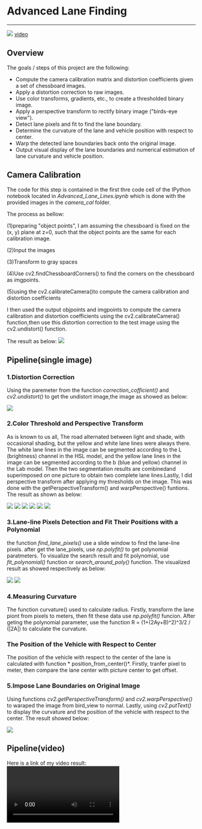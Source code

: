 # Advanced Lane Finding
---

![](https://github.com/Luzhongyue/Advanced-Lane-Lines/blob/master/output_images/video.png)
[video](https://github.com/Luzhongyue/Advanced-Lane-Lines/blob/master/project_video_output.mp4)

## Overview

The goals / steps of this project are the following:

* Compute the camera calibration matrix and distortion coefficients given a set of chessboard images.
* Apply a distortion correction to raw images.
* Use color transforms, gradients, etc., to create a thresholded binary image.
* Apply a perspective transform to rectify binary image ("birds-eye view").
* Detect lane pixels and fit to find the lane boundary.
* Determine the curvature of the lane and vehicle position with respect to center.
* Warp the detected lane boundaries back onto the original image.
* Output visual display of the lane boundaries and numerical estimation of lane curvature and vehicle position.

## Camera Calibration

The code for this step is contained in the first thre code cell of the IPython notebook located in *Advanced_Lane_Lines.ipynb*  which is 
done with the provided images in the *camera_cal* folder.

The process as bellow:

(1)preparing "object points",  I am assuming the chessboard is fixed on the (x, y) plane at z=0, such that the object points are the same 
for each calibration image. 

(2)Input the images

(3)Transform to gray spaces

(4)Use cv2.findChessboardCorners() to find the corners on the chessboard as imgpoints.

(5)using the cv2.calibrateCamera()to compute the camera calibration and distortion coefficients

I then used the output objpoints and imgpoints to compute the camera calibration and distortion coefficients using the cv2.calibrateCamera()
function,then use this distortion correction to the test image using the cv2.undistort() function.

The result as below:
![](https://github.com/Luzhongyue/Advanced-Lane-Lines/blob/master/output_images/chessboard.jpg)

## Pipeline(single image)

### 1.Distortion Correction

Using the paremeter from  the function *correction_cofficient()* and  *cv2.undistort()* to get the undistort image,the image as showed 
as below:

![](https://github.com/Luzhongyue/Advanced-Lane-Lines/blob/master/output_images/undistort.jpg)

### 2.Color Threshold and Perspective Transform

As is known to us all, The road alternated between light and shade, with occasional shading, but the yellow and white lane lines were 
always there. The white lane lines in the image can be segmented according to the L (brightness) channel in the HSL model, and the yellow
lane lines in the image can be segmented according to the b (blue and yellow) channel in the Lab model. Then the two segmentation results
are combinedand superimposed on one picture to obtain two complete lane lines.Lastly, I did perspective transform after applying my 
thresholds on the image. This was done with the getPerspectiveTransform() and warpPerspective() funtions.
The result as shown as below:

![](https://github.com/Luzhongyue/Advanced-Lane-Lines/blob/master/output_images/test1_output.png)
![](https://github.com/Luzhongyue/Advanced-Lane-Lines/blob/master/output_images/test2_output.png)
![](https://github.com/Luzhongyue/Advanced-Lane-Lines/blob/master/output_images/test3_output.png)
![](https://github.com/Luzhongyue/Advanced-Lane-Lines/blob/master/output_images/test4_output.png)
![](https://github.com/Luzhongyue/Advanced-Lane-Lines/blob/master/output_images/test5_output.png)
![](https://github.com/Luzhongyue/Advanced-Lane-Lines/blob/master/output_images/test6_output.png)


### 3.Lane-line Pixels Detection and Fit Their Positions with a Polynomial

the function *find_lane_pixels()* use a slide window to find the lane-line pixels. after get the lane_pixels, use *np.polyfit()* to get 
polynomial paratmeters. To visualize the search result and fit polynomial, use *fit_polynomial()* function or *search_around_poly()* 
function. 
The visualized result as showed respectively as below:

![](https://github.com/Luzhongyue/Advanced-Lane-Lines/blob/master/output_images/test6_rb.png)
![](https://github.com/Luzhongyue/Advanced-Lane-Lines/blob/master/output_images/test6_g.png)

### 4.Measuring Curvature

The function curvature() used to calculate radius. Firstly, transform the lane piont from pixels to meters, then fit these data use 
*np.polyfit()* funcion. After geting the polynomial parameter, use the function R = (1+(2Ay+B)^2)^3/2 / (|2A|) to calculate the 
curvature. 

### The Position of the Vehicle with Respect to Center

The position of the vehicle with respect to the center of the lane is calculated with function * position_from_center()*. Firstly, 
tranfer pixel to meter, then compare the lane center with picture center to get offset. 

### 5.Impose Lane Boundaries on Original Image

Using functions *cv2.getPerspectiveTransform()* and *cv2.warpPerspective()* to waraped the image from bird_view to normal. Lastly, using
*cv2.putText()* to display the curvature and the position of the vehicle with respect to the center.
The result showed below:

![](https://github.com/Luzhongyue/Advanced-Lane-Lines/blob/master/output_images/test6_v.png)

## Pipeline(video)

Here is a link of my video result:![project_video_output](https://github.com/Luzhongyue/Advanced-Lane-Lines/blob/master/project_video_output.mp4)


